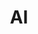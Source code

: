 ---
layout: prefab
title: AI
data_file: AI
parent: Prefabs
nav_exclude: true
search_exclude: false
---